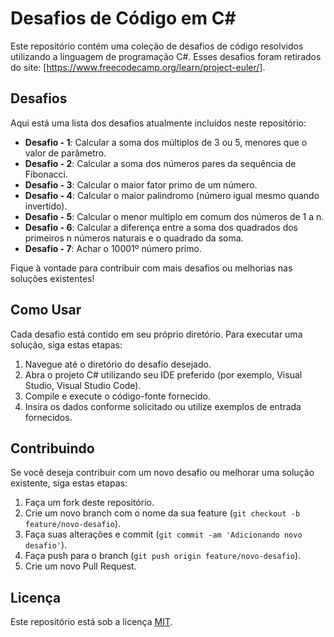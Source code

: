 # Desafios de Código em C#

Este repositório contém uma coleção de desafios de código resolvidos utilizando a linguagem de programação C#. Esses desafios foram retirados do site: [https://www.freecodecamp.org/learn/project-euler/].

## Desafios

Aqui está uma lista dos desafios atualmente incluídos neste repositório:

- **Desafio - 1**: Calcular a soma dos múltiplos de 3 ou 5, menores que o valor de parâmetro.
- **Desafio - 2**: Calcular a soma dos números pares da sequência de Fibonacci.
- **Desafio - 3**: Calcular o maior fator primo de um número.
- **Desafio - 4**: Calcular o maior palindromo (número igual mesmo quando invertido).
- **Desafio - 5**: Calcular o menor multiplo em comum dos números de 1 a n.
- **Desafio - 6**: Calcular a diferença entre a soma dos quadrados dos primeiros n números naturais e o quadrado da soma.
- **Desafio - 7**: Achar o 10001º número primo.

Fique à vontade para contribuir com mais desafios ou melhorias nas soluções existentes!

## Como Usar

Cada desafio está contido em seu próprio diretório. Para executar uma solução, siga estas etapas:

1. Navegue até o diretório do desafio desejado.
2. Abra o projeto C# utilizando seu IDE preferido (por exemplo, Visual Studio, Visual Studio Code).
3. Compile e execute o código-fonte fornecido.
4. Insira os dados conforme solicitado ou utilize exemplos de entrada fornecidos.

## Contribuindo

Se você deseja contribuir com um novo desafio ou melhorar uma solução existente, siga estas etapas:

1. Faça um fork deste repositório.
2. Crie um novo branch com o nome da sua feature (`git checkout -b feature/novo-desafio`).
3. Faça suas alterações e commit (`git commit -am 'Adicionando novo desafio'`).
4. Faça push para o branch (`git push origin feature/novo-desafio`).
5. Crie um novo Pull Request.

## Licença

Este repositório está sob a licença [MIT](LICENSE).